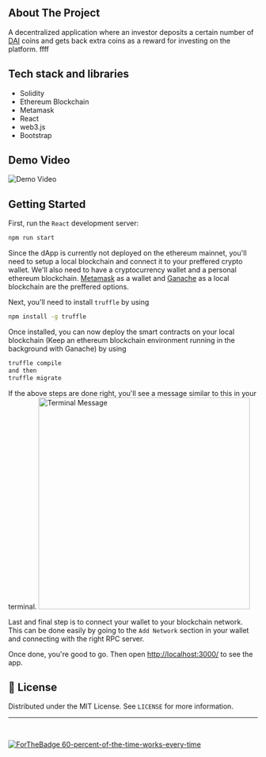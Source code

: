 ## About The Project
A decentralized application where an investor deposits a certain number of [DAI](https://makerdao.com/en/) coins and gets back extra coins as a reward for investing on the platform.
ffff
## Tech stack and libraries
 - Solidity
 - Ethereum Blockchain
 - Metamask
 - React
 - web3.js
 - Bootstrap

## Demo Video
![Demo Video](https://user-images.githubusercontent.com/45312239/149637255-4b2675ce-fa6a-47d4-b700-587c3e0afee7.gif)


## Getting Started
First, run the `React` development server:
```bash
npm run start
```
Since the dApp is currently not deployed on the ethereum mainnet, you'll need to setup a local blockchain and connect it to your preffered crypto wallet. We'll also need to have a cryptocurrency wallet and a personal ethereum blockchain. [Metamask](https://metamask.io/download.html) as a wallet and [Ganache](https://trufflesuite.com/ganache) as a local blockchain are the preffered options.

Next, you'll need to install `truffle` by using 
```bash
npm install -g truffle
```
Once installed, you can now deploy the smart contracts on your local blockchain (Keep an ethereum blockchain environment running in the background with Ganache) by using
```bash
truffle compile
and then
truffle migrate
```
If the above steps are done right, you'll see a message similar to this in your terminal.
<img width="427" alt="Terminal Message" src="https://user-images.githubusercontent.com/45312239/149636504-64c502a5-afc8-474d-befa-02127c0b75ce.png">

Last and final step is to connect your wallet to your blockchain network. This can be done easily by going to the `Add Network` section in your wallet and connecting with the right RPC server.

Once done, you're good to go. Then open [http://localhost:3000/](http://localhost:3000/) to see the app.


## 📝 License
Distributed under the MIT License. See `LICENSE` for more information.


---

<br />

[![ForTheBadge 60-percent-of-the-time-works-every-time](https://forthebadge.com/images/badges/60-percent-of-the-time-works-every-time.svg)](https://github.com/niiischall/crypto-farming)

